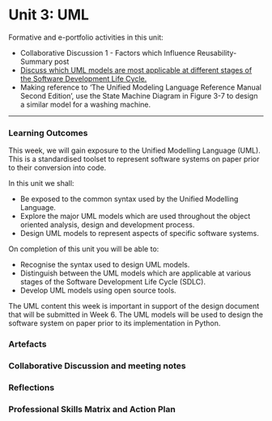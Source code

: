 # Unit 3: UML

Formative and e-portfolio activities in this unit:
 - Collaborative Discussion 1 - Factors which Influence Reusability-Summary post 
 - [Discuss which UML models are most applicable at different stages of the Software Development Life Cycle.](https://www.uml-diagrams.org/uml-25-diagrams.html)
 - Making reference to ‘The Unified Modeling Language Reference Manual Second Edition’, use the State Machine Diagram in Figure 3-7 to design a similar model for a washing machine.

---

### Learning Outcomes
This week, we will gain exposure to the Unified Modelling Language (UML). This is a standardised toolset to represent software systems on paper prior to their conversion into code.

In this unit we shall:
 - Be exposed to the common syntax used by the Unified Modelling Language.
 - Explore the major UML models which are used throughout the object oriented analysis, design and development process.
 - Design UML models to represent aspects of specific software systems.

On completion of this unit you will be able to:
 - Recognise the syntax used to design UML models.
 - Distinguish between the UML models which are applicable at various stages of the Software Development Life Cycle (SDLC).
 - Develop UML models using open source tools.

The UML content this week is important in support of the design document that will be submitted in Week 6. The UML models will be used to design the software system on paper prior to its implementation in Python.

### Artefacts
### Collaborative Discussion and meeting notes
### Reflections
### Professional Skills Matrix and Action Plan
